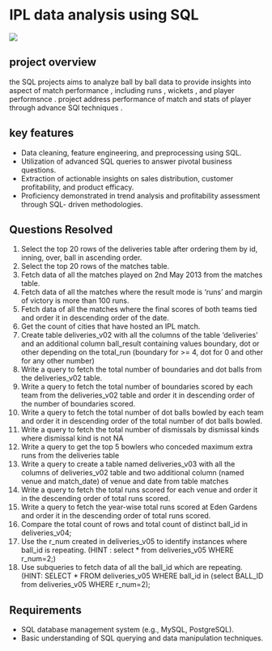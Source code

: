 # IPL data analysis using SQL
![]([(https://crickettimes.com/wp-content/uploads/2023/03/IPL-2023-broadcast-and-streaming-details.jpg))

## project overview 
  the SQL projects aims to analyze ball by ball data to provide insights into aspect of 
  match performance , including runs , wickets , and player performsnce . project address
  performance of match and stats of player through advance SQl techniques .

## key features 
  * Data cleaning, feature engineering, and preprocessing using SQL.
  * Utilization of advanced SQL queries to answer pivotal business questions.
  * Extraction of actionable insights on sales distribution, customer profitability, and 
    product efficacy.
  * Proficiency demonstrated in trend analysis and profitability assessment through SQL- 
    driven methodologies.

## Questions Resolved
1. Select the top 20 rows of the deliveries table after ordering them by id, inning, over, ball in ascending order.
2. Select the top 20 rows of the matches table.
3. Fetch data of all the matches played on 2nd May 2013 from the matches table.
4. Fetch data of all the matches where the result mode is ‘runs’ and margin of victory is more than 100 runs.
5. Fetch data of all the matches where the final scores of both teams tied and order it in descending order of the date.
6. Get the count of cities that have hosted an IPL match.
7. Create table deliveries_v02 with all the columns of the table ‘deliveries’ and an additional column ball_result containing values boundary, dot or other depending on the total_run (boundary for >= 4, dot for 0 and other for any other number)
8. Write a query to fetch the total number of boundaries and dot balls from the deliveries_v02 table.
9. Write a query to fetch the total number of boundaries scored by each team from the deliveries_v02 table and order it in descending order of the number of boundaries scored.
10. Write a query to fetch the total number of dot balls bowled by each team and order it in descending order of the total number of dot balls bowled.
11. Write a query to fetch the total number of dismissals by dismissal kinds where dismissal kind is not NA
12. Write a query to get the top 5 bowlers who conceded maximum extra runs from the deliveries table
13. Write a query to create a table named deliveries_v03 with all the columns of deliveries_v02 table and two additional column (named venue and match_date) of venue and date from table matches
14. Write a query to fetch the total runs scored for each venue and order it in the descending order of total runs scored.
15. Write a query to fetch the year-wise total runs scored at Eden Gardens and order it in the descending order of total runs scored.
16. Compare the total count of rows and total count of distinct ball_id in deliveries_v04;
17. Use the r_num created in deliveries_v05 to identify instances where ball_id is repeating. (HINT : select * from deliveries_v05 WHERE r_num=2;)
18. Use subqueries to fetch data of all the ball_id which are repeating. (HINT: SELECT * FROM deliveries_v05 WHERE ball_id in (select BALL_ID from deliveries_v05 WHERE r_num=2);


## Requirements
* SQL database management system (e.g., MySQL, PostgreSQL).
* Basic understanding of SQL querying and data manipulation techniques.














